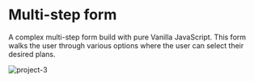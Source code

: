 # Multi-step form

A complex multi-step form build with pure Vanilla JavaScript. This form walks the user through various options where the user can select their desired plans.

![project-3](https://github.com/JaryCruz/Multi-step-Form/assets/96601148/4c5bcc3d-a1f9-4c22-b19d-ea4303243756)
